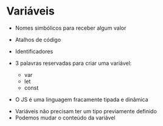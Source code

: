 # Variáveis

* Nomes simbólicos para receber algum valor
* Atalhos de código
* Identificadores
* 3 palavras reservadas para criar uma variável:
    - var
    - let
    - const

* O JS é uma linguagem fracamente tipada e dinâmica
- Variáveis não precisam ter um tipo previamente definido
- Podemos mudar o conteúdo da variável